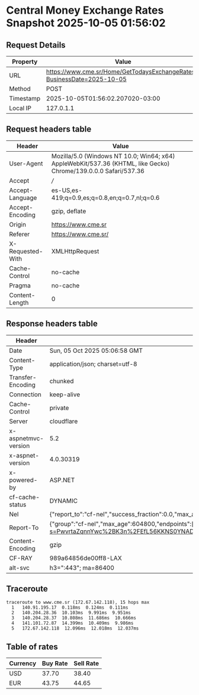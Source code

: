 # Central Money Exchange Rates Snapshot 2025-10-05 01:56:02
## Request Details

| Property | Value |
|----------|-------|
| URL | https://www.cme.sr/Home/GetTodaysExchangeRates/?BusinessDate=2025-10-05 |
| Method | POST |
| Timestamp | 2025-10-05T01:56:02.207020-03:00 |
| Local IP | 127.0.1.1 |
    
## Request headers table

| Header | Value |
|--------|-------|
| User-Agent | Mozilla/5.0 (Windows NT 10.0; Win64; x64) AppleWebKit/537.36 (KHTML, like Gecko) Chrome/139.0.0.0 Safari/537.36 |
| Accept | */* |
| Accept-Language | es-US,es-419;q=0.9,es;q=0.8,en;q=0.7,nl;q=0.6 |
| Accept-Encoding | gzip, deflate |
| Origin | https://www.cme.sr |
| Referer | https://www.cme.sr/ |
| X-Requested-With | XMLHttpRequest |
| Cache-Control | no-cache |
| Pragma | no-cache |
| Content-Length | 0 |

    
## Response headers table
| Header | Value |
|--------|-------|
| Date | Sun, 05 Oct 2025 05:06:58 GMT |
| Content-Type | application/json; charset=utf-8 |
| Transfer-Encoding | chunked |
| Connection | keep-alive |
| Cache-Control | private |
| Server | cloudflare |
| x-aspnetmvc-version | 5.2 |
| x-aspnet-version | 4.0.30319 |
| x-powered-by | ASP.NET |
| cf-cache-status | DYNAMIC |
| Nel | {"report_to":"cf-nel","success_fraction":0.0,"max_age":604800} |
| Report-To | {"group":"cf-nel","max_age":604800,"endpoints":[{"url":"https://a.nel.cloudflare.com/report/v4?s=PwvrtaZqnnYwc%2BK3n%2FEfL56KKNS0YNADo%2BiFUpieibuNIvBW%2FDr68pa0ptCLZOvoNqjZb6wVTVyGKMiRLrSpyM8WYuhSb5%2BYcQQ%3D"}]} |
| Content-Encoding | gzip |
| CF-RAY | 989a64856de00ff8-LAX |
| alt-svc | h3=":443"; ma=86400 |

## Traceroute 

```
traceroute to www.cme.sr (172.67.142.118), 15 hops max
  1   140.91.195.17  0.118ms  0.124ms  0.111ms 
  2   140.204.28.36  10.103ms  9.991ms  9.951ms 
  3   140.204.28.37  10.808ms  11.686ms  10.666ms 
  4   141.101.72.87  14.399ms  10.409ms  9.986ms 
  5   172.67.142.118  12.096ms  12.018ms  12.037ms 

```


## Table of rates

| Currency | Buy Rate | Sell Rate |
|----------|----------|-----------|
| USD | 37.70 | 38.40 |
| EUR | 43.75 | 44.65 |
